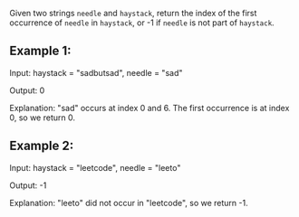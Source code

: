 Given two strings `needle` and `haystack`, return the index of the first occurrence of `needle` in `haystack`, or -1 if `needle` is not part of `haystack`.

## Example 1:

Input: haystack = "sadbutsad", needle = "sad"

Output: 0

Explanation: "sad" occurs at index 0 and 6.
The first occurrence is at index 0, so we return 0.

## Example 2:

Input: haystack = "leetcode", needle = "leeto"

Output: -1

Explanation: "leeto" did not occur in "leetcode", so we return -1.
